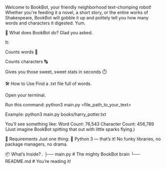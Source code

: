 Welcome to BookBot, your friendly neighborhood text-chomping robot! Whether you're feeding it a novel, a short story, or the entire works of Shakespeare, BookBot will gobble it up and politely tell you how many words and characters it digested. Yum.

🚀 What does BookBot do?
Glad you asked.

It:

Counts words 📝

Counts characters 🔠

Gives you those sweet, sweet stats in seconds ⏱️

🛠️ How to Use
Find a .txt file full of words.

Open your terminal.

Run this command:
    python3 main.py <file_path_to_your_text>

Example:
    python3 main.py books/harry_potter.txt

You’ll see something like:
Word Count: 76,543
Character Count: 456,789
(Just imagine BookBot spitting that out with little sparks flying.)

🧠 Requirements
Just one thing:
🐍 Python 3 — that’s it! No funky libraries, no package managers, no drama.

📦 What’s Inside?
.
├── main.py         # The mighty BookBot brain
└── README.md       # You’re reading it!